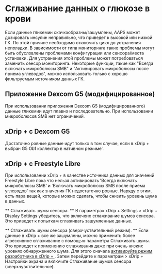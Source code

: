 # Сглаживание данных о глюкозе в крови

Если данные гликемии скачкообразны/зашумлены, AAPS может дозировать инсулин неправильно, что приведет к высокой или низкой ГК. По этой причине необходимо отключить цикл до устранения неполадки. В зависимости от типа мониторинга такие проблемы могут быть обусловлены проблемами конфигурации или сенсора/места установки. Для устранения этой проблемы может потребоваться заменить сенсор мониторинга. Некоторые функции, такие как "Всегда включать микроболюсы SMB" и "Активировать микроболюсы после приема углеводов", можно использовать только с хорошо фильтруемым источником данных ГК.

## Приложение Dexcom G5 (модифицированное)

При использовании приложения Dexcom G5 (модифицированного) данные гликемии идут плавно и последовательно. При использовании микроболюсов SMB нет ограничений.

## xDrip + с Dexcom G5

Достаточно ровные данные идут только в том случае, если в xDrip + выбран G5 Ob1 коллектор в нативном режиме'.

## xDrip + с Freestyle Libre

При использовании xDrip + в качестве источника данных для значений Freestyle Libre пока что нельзя активировать 'Всегда включать микроболюсы SMB' и 'Включать микроболюсы SMB после приема углеводов' так как значения ГК недостаточно ровные. Наряду с этим, есть пара вещей, которые можно сделать, чтобы снизить уровень шума в данных.

** Сглаживать шумы сенсора. ** В параметрах xDrip + Settings > xDrip + Display Settings убедитесь, что включено сглаживание шумов сенсора. Это приведет к попыткам сглаживать зашумленные данные.

** Сглаживать шумы сенсора (сверхчуствительный режим). ** Если данные в xDrip + все же зашумлены, можно применить более агрессивное сглаживание с помощью параметра Сглаживать шумы. Это приведет к применению сглаживания даже при очень низких уровнях обнаруженного шума. Для этого сначала [активируйте режим разработчика в xDrip + ](Enabling-Engineering-Mode-in-xDrip.md). Затем перейдите к параметрам > xDrip + Настройки экрана и включите Сглаживание шумов сенсора (сверхчувствительное).